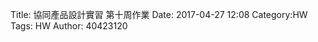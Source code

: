 Title: 協同產品設計實習 第十周作業
Date: 2017-04-27 12:08
Category:HW
Tags: HW
Author: 40423120 



<!-- PELICAN_END_SUMMARY -->


##





